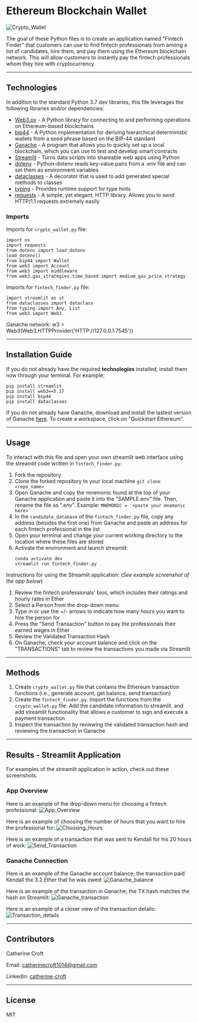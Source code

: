 # Ethereum Blockchain Wallet
![Crypto_Wallet](./Images/ethereum.png)

The goal of these Python files is to create an application named "Fintech Finder" that customers can use to find fintech professionals from among a list of candidates, hire them, and pay them using the Ethereum blockchain network. This will allow customers to instantly pay the fintech professionals whom they hire with cryptocurrency. 

---

## Technologies 
In addition to the standard Python 3.7 dev libraries, this file leverages the following libraries and/or dependencies:
* [Web3.py](https://web3py.readthedocs.io/en/stable/overview.html) - A Python library for connecting to and performing operations on Ethereum-based blockchains
* [bip44](https://pypi.org/project/bip44/) - A Python implementation for deriving hierarchical deterministic wallets from a seed phrase based on the BIP-44 standard
* [Ganache](https://trufflesuite.com/ganache/) - A program that allows you to quickly set up a local blockchain, which you can use to test and develop smart contracts
* [Streamlit](https://streamlit.io/) - Turns data scripts into shareable web apps using Python
* [dotenv](https://pypi.org/project/python-dotenv/) - Python-dotenv reads key-value pairs from a .env file and can set them as environment variables
* [dataclasses](https://docs.python.org/3/library/dataclasses.html) - A decorator that is used to add generated special methods to classes
* [typing](https://docs.python.org/3/library/typing.html) - Provides runtime support for type hints
* [requests](https://pypi.org/project/requests/) - A simple, yet elegant, HTTP library. Allows you to send HTTP/1.1 requests extremely easily

### Imports
Imports for `crypto_wallet.py` file: 
```
import os
import requests
from dotenv import load_dotenv
load_dotenv()
from bip44 import Wallet
from web3 import Account
from web3 import middleware
from web3.gas_strategies.time_based import medium_gas_price_strategy
```
Imports for `fintech_finder.py` file: 
```
import streamlit as st
from dataclasses import dataclass
from typing import Any, List
from web3 import Web3
```
Ganache network: w3 = Web3(Web3.HTTPProvider('HTTP://127.0.0.1:7545'))

---

## Installation Guide
If you do not already have the required **technologies** installed, install them now through your terminal.
For example:
```
pip install streamlit
pip install web3==5.17
pip install bip44
pip install dataclasses
```

If you do not already have Ganache, download and install the lastest version of Ganache [here](https://trufflesuite.com/ganache/). 
To create a workspace, click on "Quickstart Ethereum".

---

## Usage
To interact with this file and open your own streamlit web interface using the streamlit code written in `fintech_finder.py`:
1. Fork the repository
2. Clone the forked repository to your local machine `git clone <repo_name>`
3. Open Ganache and copy the mnemonic found at the top of your Ganache application and paste it into the "SAMPLE.env" file. Then, rename the file as ".env". Example: `MNEMONIC = '<paste your mnemonic here>'`
4. In the `candidate_database` of the `fintech_finder.py` file, copy any address (besides the first one) from Ganache and paste an address for each fintech professional in the list
5. Open your terminal and change your current working directory to the location where these files are stored
6. Activate the environment and launch streamlit:
    ```
    conda activate dev
    streamlit run fintech_finder.py
    ```

Instructions for using the Streamlit application:
(*See example screenshot of the app below*)
1. Review the fintech professionals' bios, which includes their ratings and hourly rates in Ether   
2. Select a Person from the drop-down menu 
3. Type in or use the +/- arrows to indicate how many hours you want to hire the person for
4. Press the "Send Transaction" button to pay the professionals their earned wages in Ether
5. Review the Validated Transaction Hash 
6. On Ganache, check your account balance and click on the "TRANSACTIONS" tab to review the transactions you made via Streamlit

---

## Methods
1. Create `crypto_wallet.py` file that contains the Ethereum transaction functions (i.e., generate account, get balance, send transaction)
2. Create the `fintech_finder.py`. Import the functions from the `crypto_wallet.py` file. Add the candidate information to streamlit, and add streamlit functionality that allows a customer to sign and execute a payment transaction
3. Inspect the transaction by reviewing the validated transaction hash and reviewing the transaction in Ganache

---

## Results - Streamlit Application
For examples of the streamlit application in action, check out these screenshots.

### App Overview 
Here is an example of the drop-down menu for choosing a fintech professional: 
![App_Overview](./Images/website_example.png)

Here is an example of choosing the number of hours that you want to hire the professional for:
![Choosing_Hours](./Images/app_features.png)

Here is an example of a transaction that was sent to Kendall for his 20 hours of work:
![Send_Transaction](./Images/sent_transaction.png)

### Ganache Connection
Here is an example of the Ganache account balance; the transaction paid Kendall the 3.2 Ether that he was owed:
![Ganache_balance](./Images/balance_ganache.png)

Here is an example of the transaction in Ganache; the TX hash matches the hash on Streamlit:
![Ganache_transaction](./Images/ganache_transaction.png)

Here is an example of a closer view of the transaction details:
![Transaction_details](./Images/transaction_detail.png)

---

## Contributors
Catherine Croft

Email: catherinecroft1014@gmail.com

LinkedIn: [catherine-croft](https://www.linkedin.com/in/catherine-croft-4715481aa/)

---

## License 
MIT